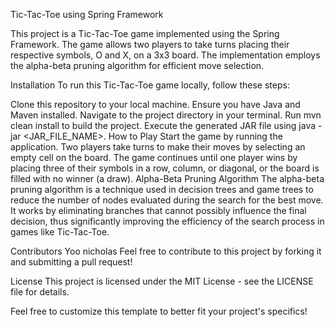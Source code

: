 Tic-Tac-Toe using Spring Framework

This project is a Tic-Tac-Toe game implemented using the Spring Framework. The game allows two players to take turns placing their respective symbols, O and X, on a 3x3 board. The implementation employs the alpha-beta pruning algorithm for efficient move selection.

Installation
To run this Tic-Tac-Toe game locally, follow these steps:

Clone this repository to your local machine.
Ensure you have Java and Maven installed.
Navigate to the project directory in your terminal.
Run mvn clean install to build the project.
Execute the generated JAR file using java -jar <JAR_FILE_NAME>.
How to Play
Start the game by running the application.
Two players take turns to make their moves by selecting an empty cell on the board.
The game continues until one player wins by placing three of their symbols in a row, column, or diagonal, or the board is filled with no winner (a draw).
Alpha-Beta Pruning Algorithm
The alpha-beta pruning algorithm is a technique used in decision trees and game trees to reduce the number of nodes evaluated during the search for the best move. It works by eliminating branches that cannot possibly influence the final decision, thus significantly improving the efficiency of the search process in games like Tic-Tac-Toe.

Contributors
Yoo nicholas
Feel free to contribute to this project by forking it and submitting a pull request!

License
This project is licensed under the MIT License - see the LICENSE file for details.

Feel free to customize this template to better fit your project's specifics!

